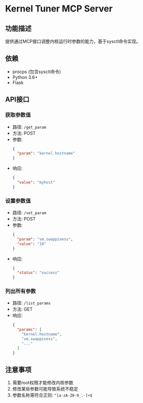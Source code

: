 # Kernel Tuner MCP Server

## 功能描述
提供通过MCP接口调整内核运行时参数的能力，基于sysctl命令实现。

## 依赖
- procps (包含sysctl命令)
- Python 3.6+
- Flask

## API接口

### 获取参数值
- 路径: `/get_param`
- 方法: POST
- 参数:
  ```json
  {
    "param": "kernel.hostname"
  }
  ```
- 响应:
  ```json
  {
    "value": "myhost"
  }
  ```

### 设置参数值
- 路径: `/set_param` 
- 方法: POST
- 参数:
  ```json
  {
    "param": "vm.swappiness",
    "value": "10"
  }
  ```
- 响应:
  ```json
  {
    "status": "success"
  }
  ```

### 列出所有参数
- 路径: `/list_params`
- 方法: GET
- 响应:
  ```json
  {
    "params": [
      "kernel.hostname",
      "vm.swappiness",
      "..."
    ]
  }
  ```

## 注意事项
1. 需要root权限才能修改内核参数
2. 修改某些参数可能导致系统不稳定
3. 参数名称需符合正则: `^[a-zA-Z0-9_.-]+$`